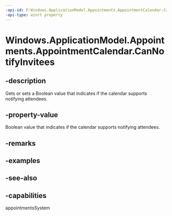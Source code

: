 ```yaml
---
-api-id: P:Windows.ApplicationModel.Appointments.AppointmentCalendar.CanNotifyInvitees
-api-type: winrt property
---
```


<!-- Property syntax
public bool CanNotifyInvitees { get;  set; }
-->

# Windows.ApplicationModel.Appointments.AppointmentCalendar.CanNotifyInvitees

## -description
Gets or sets a Boolean value that indicates if the calendar supports notifying attendees.

## -property-value
Boolean value that indicates if the calendar supports notifying attendees.

## -remarks

## -examples

## -see-also

## -capabilities
appointmentsSystem
